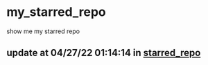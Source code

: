 # my_starred_repo
show me my starred repo

update at 04/27/22 01:14:14 in [starred_repo](./index.html)
---

